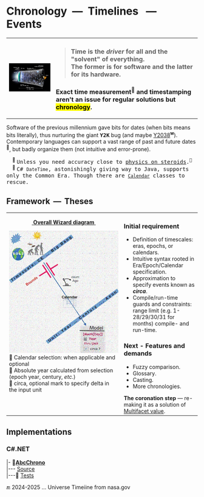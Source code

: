 # Chronology &nbsp;&mdash;&nbsp; Timelines &nbsp; &mdash; &nbsp; Events

<table><tr><td><picture><img width="300px" alt="&nbsp; Universe timeline (nasa.gov)" src="../../../README+/_rsc/img/Chrono/NASA-Universe_timeline.jpg"</picture></td><td>

> <h3>Time is the <i>driver</i> for all and the "solvent" of everything.<br />The former is for software and the latter for its hardware.</h3>

### Exact time measurement<sup>🔬</sup> and timestamping aren't an issue for regular solutions but <mark>chronology</mark>.
</td></tr></table>



Software of the previous millennium gave bits for dates (when bits means bits literally), thus nurturing the giant **<samp>Y2K</samp>** bug (and maybe [Y2038](https://en.wikipedia.org/wiki/Year_2038_problem)<sup><b>w</b></sup>).
Contemporary languages can support a vast range of past and future dates<sup>📆</sup>, but badly organize them (not intuitive and error-prone).

&nbsp; &nbsp; <sup>🔬</sup> <samp>Unless you need accuracy close to [physics on steroids](https://www.nobelprize.org/prizes/physics/2023/summary/).<sup>🔗</sup></samp>\
&nbsp; &nbsp; <sup>📆</sup> <samp>C# `DateTime`, astonishingly giving way to Java, supports only the Common Era. Though there are [`Calendar`](https://learn.microsoft.com/en-us/dotnet/api/system.globalization.calendar) classes to rescue.</samp>

## Framework &thinsp;&mdash;&thinsp; Theses

<table><tr valign="top"><td width="60%">
<p align="center"><ins>&nbsp;<b>Overall Wizard diagram</b>&nbsp;</ins></p>
<picture><img alt="&nbsp;Model of Chrono Wizard" src="../../../README+/_rsc/img/Chrono/AbcChrono_GenPic.jpg"></picture><br />
📆 Calendar selection: when applicable and optional<br />
📱 Absolute year calculated from selection (epoch year, century, <i>etc</i>.)<br />
🔄 circa, optional mark to specify delta in the input unit
    </td><td>
 <h3>Initial requirement</h3>
<ul>
<li>Definition of timescales: eras, epochs, or calendars.</li>
<li>Intuitive syntax rooted in Era/Epoch/Calendar specification.</li>
<li>Approximation to specify events known as <b><i>circa</i></b>.</li>
<li>Compile/run-time guards and constraints:<br />range limit (e.g. 1-28/29/30/31 for months) compile- and run-time.</li>
</ul>
       <h3>Next - Features and demands </h3>
<ul>
<li>Fuzzy comparison.</li>
<li>Glossary.</li>
<li>Casting.</li>
<li>More chronologies.</li>
</ul>
<b>The coronation step</b> &mdash; re-making it as a solution of <a href="../MultifacetVal">Multifacet value</a>.
</td></tr></table>

## Implementations

### C#.NET

|- 📖[**AbcChrono**](../../../src/TuttiFrutti/AbcChrono/README.md)\
|--- [Source](../../../src/TuttiFrutti/AbcChrono/)\
|---🧪 [Tests](../../../src/TuttiFrutti/AbcChronoTests/)

🔚 2024-2025 ... Universe Timeiine from nasa.gov
